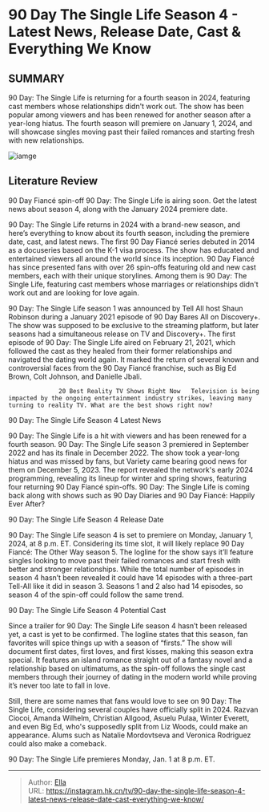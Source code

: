 # 90 Day The Single Life Season 4 - Latest News, Release Date, Cast &amp; Everything We Know


## SUMMARY 



  90 Day: The Single Life is returning for a fourth season in 2024, featuring cast members whose relationships didn&#39;t work out.   The show has been popular among viewers and has been renewed for another season after a year-long hiatus.   The fourth season will premiere on January 1, 2024, and will showcase singles moving past their failed romances and starting fresh with new relationships.  

![iamge](https://static1.srcdn.com/wordpress/wp-content/uploads/2023/12/90-day_-the-single-life-season-4-latest-news-release-date-cast-everything-we-know-1.jpg)

## Literature Review
90 Day Fiancé spin-off 90 Day: The Single Life is airing soon. Get the latest news about season 4, along with the January 2024 premiere date.




90 Day: The Single Life returns in 2024 with a brand-new season, and here’s everything to know about its fourth season, including the premiere date, cast, and latest news. The first 90 Day Fiancé series debuted in 2014 as a docuseries based on the K-1 visa process. The show has educated and entertained viewers all around the world since its inception. 90 Day Fiancé has since presented fans with over 26 spin-offs featuring old and new cast members, each with their unique storylines. Among them is 90 Day: The Single Life, featuring cast members whose marriages or relationships didn&#39;t work out and are looking for love again. 




90 Day: The Single Life season 1 was announced by Tell All host Shaun Robinson during a January 2021 episode of 90 Day Bares All on Discovery&#43;. The show was supposed to be exclusive to the streaming platform, but later seasons had a simultaneous release on TV and Discovery&#43;. The first episode of 90 Day: The Single Life aired on February 21, 2021, which followed the cast as they healed from their former relationships and navigated the dating world again. It marked the return of several known and controversial faces from the 90 Day Fiancé franchise, such as Big Ed Brown, Colt Johnson, and Danielle Jbali.

                  20 Best Reality TV Shows Right Now   Television is being impacted by the ongoing entertainment industry strikes, leaving many turning to reality TV. What are the best shows right now?    


 90 Day: The Single Life Season 4 Latest News 
          




90 Day: The Single Life is a hit with viewers and has been renewed for a fourth season. 90 Day: The Single Life season 3 premiered in September 2022 and has its finale in December 2022. The show took a year-long hiatus and was missed by fans, but Variety came bearing good news for them on December 5, 2023. The report revealed the network&#39;s early 2024 programming, revealing its lineup for winter and spring shows, featuring four returning 90 Day Fiancé spin-offs. 90 Day: The Single Life is coming back along with shows such as 90 Day Diaries and 90 Day Fiancé: Happily Ever After?



 90 Day: The Single Life Season 4 Release Date 
          

90 Day: The Single Life season 4 is set to premiere on Monday, January 1, 2024, at 8 p.m. ET. Considering its time slot, it will likely replace 90 Day Fiancé: The Other Way season 5. The logline for the show says it’ll feature singles looking to move past their failed romances and start fresh with better and stronger relationships. While the total number of episodes in season 4 hasn’t been revealed it could have 14 episodes with a three-part Tell-All like it did in season 3. Seasons 1 and 2 also had 14 episodes, so season 4 of the spin-off could follow the same trend.






 90 Day: The Single Life Season 4 Potential Cast 
          

Since a trailer for 90 Day: The Single Life season 4 hasn’t been released yet, a cast is yet to be confirmed. The logline states that this season, fan favorites will spice things up with a season of “firsts.” The show will document first dates, first loves, and first kisses, making this season extra special. It features an island romance straight out of a fantasy novel and a relationship based on ultimatums, as the spin-off follows the single cast members through their journey of dating in the modern world while proving it’s never too late to fall in love.

Still, there are some names that fans would love to see on 90 Day: The Single Life, considering several couples have officially split in 2024. Razvan Ciocoi, Amanda Wilhelm, Christian Allgood, Asuelu Pulaa, Winter Everett, and even Big Ed, who&#39;s supposedly split from Liz Woods, could make an appearance. Alums such as Natalie Mordovtseva and Veronica Rodriguez could also make a comeback.






90 Day: The Single Life premieres Monday, Jan. 1 at 8 p.m. ET.






---

> Author: [Ella](https://instagram.hk.cn/)  
> URL: https://instagram.hk.cn/tv/90-day-the-single-life-season-4-latest-news-release-date-cast-everything-we-know/  

